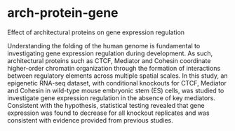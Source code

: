# arch-protein-gene
Effect of architectural proteins on gene expression regulation

Understanding the folding of the human genome is fundamental to investigating gene expression regulation during development. As such, architectural proteins such as CTCF, Mediator and Cohesin coordinate higher-order chromatin organization through the formation of interactions between regulatory elements across multiple spatial scales. In this study, an epigenetic RNA-seq dataset, with conditional knockouts for CTCF, Mediator and Cohesin in wild-type mouse embryonic stem (ES) cells, was studied to investigate gene expression regulation in the absence of key mediators. Consistent with the hypothesis, statistical testing revealed that gene expression was found to decrease for all knockout replicates and was consistent with evidence provided from previous studies.
